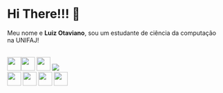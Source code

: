 # Hi There!!! 👋
Meu nome e **Luiz Otaviano**, sou um estudante de ciência da computação na UNIFAJ!
<br>
<br>

<img src="https://cdn.jsdelivr.net/gh/devicons/devicon/icons/html5/html5-original.svg" width= "32px" height="32px" /><img src="https://cdn.jsdelivr.net/gh/devicons/devicon/icons/css3/css3-original.svg" width= "32px" height="32px"/>
<img src="https://cdn.jsdelivr.net/gh/devicons/devicon/icons/javascript/javascript-original.svg" width= "32px" height="32px"/>
<img src="https://cdn.jsdelivr.net/gh/devicons/devicon/icons/nodejs/nodejs-original.svg" />  
<img src="https://cdn.jsdelivr.net/gh/devicons/devicon/icons/python/python-plain.svg" width= "32px" height="32px"/>
<img src="https://cdn.jsdelivr.net/gh/devicons/devicon/icons/vscode/vscode-original.svg" width= "32px" height="32px"/>
<img src="https://cdn.jsdelivr.net/gh/devicons/devicon/icons/pycharm/pycharm-original.svg" width= "32px" height="32px"/>
<img src="https://cdn.jsdelivr.net/gh/devicons/devicon/icons/git/git-original.svg" width= "32px" height="32px"/>
